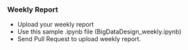 ### Weekly Report
- Upload your weekly report
- Use this sample .ipynb file (BigDataDesign_weekly.ipynb)
- Send Pull Request to upload weekly report.
